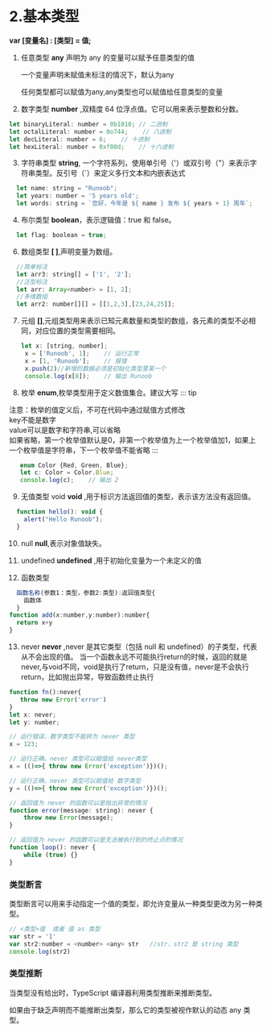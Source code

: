 # 2.基本类型
**var [变量名] : [类型] = 值;**

1. 任意类型 **any** 声明为 any 的变量可以赋予任意类型的值
   
   一个变量声明未赋值未标注的情况下，默认为any

   任何类型都可以赋值为any,any类型也可以赋值给任意类型的变量


2. 数字类型 **number** ,双精度 64 位浮点值。它可以用来表示整数和分数。
  ```js
  let binaryLiteral: number = 0b1010; // 二进制
  let octalLiteral: number = 0o744;    // 八进制
  let decLiteral: number = 6;    // 十进制
  let hexLiteral: number = 0xf00d;    // 十六进制
  ```
3. 字符串类型 **string**, 一个字符系列，使用单引号（'）或双引号（"）来表示字符串类型。反引号（`）来定义多行文本和内嵌表达式
  ```js
    let name: string = "Runoob";
    let years: number = '5 years old';
    let words: string = `您好，今年是 ${ name } 发布 ${ years + 1} 周年`;
  ```
4. 布尔类型 **boolean**，表示逻辑值：true 和 false。
  ```js
    let flag: boolean = true;
  ```
6. 数组类型 **[ ]**,声明变量为数组。
  ```js
    //简单标注 
    let arr3: string[] = ['1', '2'];
    //泛型标注
    let arr: Array<number> = [1, 2];
    //多维数组
    let arr2: number[][] = [[1,2,3],[23,24,25]];
  ```
7. 元组 **[]**,元组类型用来表示已知元素数量和类型的数组，各元素的类型不必相同，对应位置的类型需要相同。
   ```js
   let x: [string, number];
    x = ['Runoob', 1];    // 运行正常
    x = [1, 'Runoob'];    // 报错
    x.push(2)//新增的数据必须是初始化类型里某一个
    console.log(x[0]);    // 输出 Runoob
   ```
8. 枚举 **enum**,枚举类型用于定义数值集合。建议大写
::: tip

  注意：枚举的值定义后，不可在代码中通过赋值方式修改<br>
       key不能是数字<br>
       value可以是数字和字符串,可以省略<br>
       如果省略，第一个枚举值默认是0，非第一个枚举值为上一个枚举值加1，如果上一个枚举值是字符串，下一个枚举值不能省略
:::
   ```js
      enum Color {Red, Green, Blue};
      let c: Color = Color.Blue;
      console.log(c);    // 输出 2
   ```
9. 无值类型 void **void** ,用于标识方法返回值的类型，表示该方法没有返回值。
  ```js
    function hello(): void {
      alert("Hello Runoob");
    }
  ```
10. null	**null**,表示对象值缺失。

11. undefined	**undefined**	,用于初始化变量为一个未定义的值
12. 函数类型 

  ```js
    函数名称(参数1：类型，参数2:类型):返回值类型{
      函数体
    }
  function add(x:number,y:number):number{
    return x+y
  }

  ```
13. never	**never**	,never 是其它类型（包括 null 和 undefined）的子类型，代表从不会出现的值。
  当一个函数永远不可能执行return的时候，返回的就是never,与void不同，void是执行了return，只是没有值，never是不会执行return，比如抛出异常，导致函数终止执行
  ```js
  function fn():never{
     throw new Error('error')
  }
  let x: never;
  let y: number;

  // 运行错误，数字类型不能转为 never 类型
  x = 123;

  // 运行正确，never 类型可以赋值给 never类型
  x = (()=>{ throw new Error('exception')})();

  // 运行正确，never 类型可以赋值给 数字类型
  y = (()=>{ throw new Error('exception')})();

  // 返回值为 never 的函数可以是抛出异常的情况
  function error(message: string): never {
      throw new Error(message);
  }

  // 返回值为 never 的函数可以是无法被执行到的终止点的情况
  function loop(): never {
      while (true) {}
  }
 ```

### 类型断言
类型断言可以用来手动指定一个值的类型，即允许变量从一种类型更改为另一种类型。

```js
// <类型>值  或者 值 as 类型 
var str = '1' 
var str2:number = <number> <any> str   //str、str2 是 string 类型
console.log(str2)
```
### 类型推断
当类型没有给出时，TypeScript 编译器利用类型推断来推断类型。

如果由于缺乏声明而不能推断出类型，那么它的类型被视作默认的动态 any 类型。

